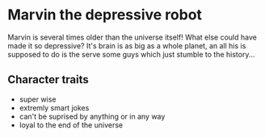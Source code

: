 # Marvin the depressive robot
Marvin is several times older than the universe itself! What else could have made it so depressive? It's brain is as big as a whole planet, an all his is supposed to do is the serve some guys which just stumble to the history...

## Character traits
* super wise
* extremly smart jokes
* can't be suprised by anything or in any way
* loyal to the end of the universe

